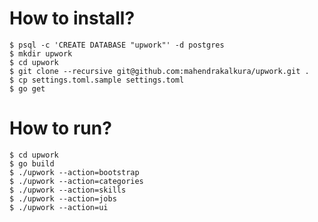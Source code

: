 How to install?
===============

```
$ psql -c 'CREATE DATABASE "upwork"' -d postgres
$ mkdir upwork
$ cd upwork
$ git clone --recursive git@github.com:mahendrakalkura/upwork.git .
$ cp settings.toml.sample settings.toml
$ go get
```

How to run?
===========

```
$ cd upwork
$ go build
$ ./upwork --action=bootstrap
$ ./upwork --action=categories
$ ./upwork --action=skills
$ ./upwork --action=jobs
$ ./upwork --action=ui
```
